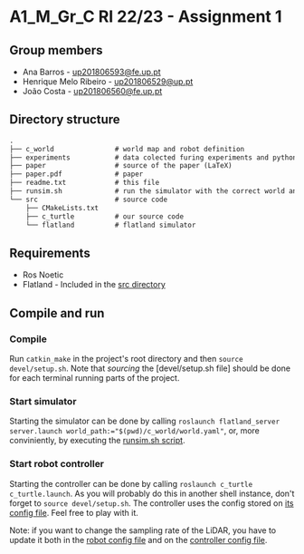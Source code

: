 # A1_M_Gr_C RI 22/23 - Assignment 1

## Group members

- Ana Barros - <up201806593@fe.up.pt>
- Henrique Melo Ribeiro - <up201806529@up.pt>
- João Costa - <up201806560@fe.up.pt>

## Directory structure

```txt
.
├── c_world               # world map and robot definition
├── experiments           # data colected furing experiments and python script to process them
├── paper                 # source of the paper (LaTeX)
├── paper.pdf             # paper
├── readme.txt            # this file
├── runsim.sh             # run the simulator with the correct world and robot
└── src                   # source code
    ├── CMakeLists.txt
    ├── c_turtle          # our source code
    └── flatland          # flatland simulator
```

## Requirements

- Ros Noetic 
- Flatland - Included in the [src directory](./src)

## Compile and run

### Compile

Run `catkin_make` in the project's root directory and then `source devel/setup.sh`. Note that _sourcing_
the [devel/setup.sh file] should be done for each terminal running parts of the project.

### Start simulator

Starting the simulator can be done by calling `roslaunch flatland_server server.launch world_path:="$(pwd)/c_world/world.yaml"`,
or, more conviniently, by executing the [runsim.sh script](./runsim.sh).

### Start robot controller

Starting the controller can be done by calling `roslaunch c_turtle c_turtle.launch`. As you will probably do this in another
shell instance, don't forget to `source devel/setup.sh`. The controller uses the config stored on
[its config file](./src/c_turtle/param/params.yaml). Feel free to play with it.

Note: if you want to change the sampling rate of the LiDAR, you have to update it both in the
[robot config file](./c_world/cturtle.model.yaml) and on the
[controller config file](./src/c_turtle/param/params.yaml).
